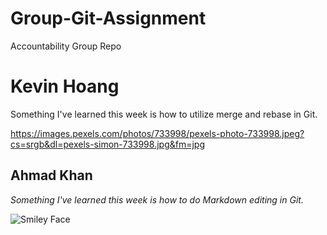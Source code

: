 # Group-Git-Assignment
Accountability Group Repo

# Kevin Hoang
Something I've learned this week is how to utilize merge and rebase in Git.

https://images.pexels.com/photos/733998/pexels-photo-733998.jpeg?cs=srgb&dl=pexels-simon-733998.jpg&fm=jpg

## Ahmad Khan
_Something I've learned this week is how to do Markdown editing in Git._

![Smiley Face](https://clipartix.com/wp-content/uploads/2016/05/Happy-face-clip-art-smiley-face-clipart-3-clipartcow.jpg)